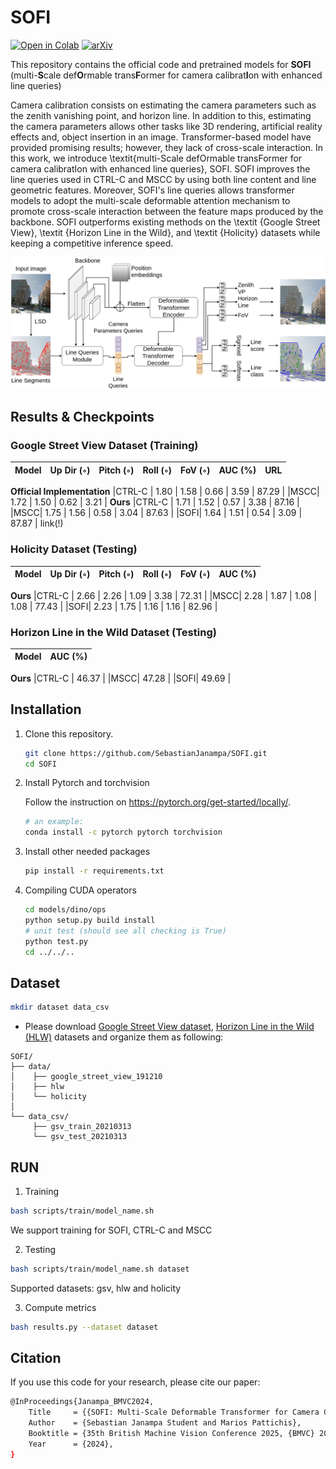 # SOFI
[![Open in Colab](https://colab.research.google.com/assets/colab-badge.svg)](https://colab.research.google.com/drive/1_DQL0uT9i2nJHRlTXZrEHzkAwCbO6DRq#scrollTo=oCfbMY4W7PMU) [![arXiv](https://img.shields.io/badge/arXiv-2108.03144-b31b1b.svg?style=plastic)](TODO) 
 
This repository contains the official code and pretrained models for **SOFI** (multi-**S**cale def**O**rmable trans**F**ormer for camera calibrat**I**on with enhanced line queries)

Camera calibration consists on estimating the camera parameters such as the zenith vanishing point, and horizon line. In addition to this, estimating the camera parameters allows other tasks like 3D rendering, artificial reality effects and, object insertion in an image. Transformer-based model have provided promising results; however, they lack of cross-scale interaction. In this work, we introduce \textit{multi-Scale defOrmable transFormer for camera calibratIon with enhanced line queries}, SOFI. SOFI improves the line queries used in CTRL-C and MSCC by using both line content and line geometric features. Moreover, SOFI's line queries allows transformer models to adopt the multi-scale deformable attention mechanism to promote cross-scale interaction between the feature maps produced by the backbone. SOFI outperforms existing methods on the \textit {Google Street View}, \textit {Horizon Line in the Wild}, and \textit {Holicity} datasets while keeping a competitive inference speed.

<img src="figs/architecture.png" alt="Model Architecture"/>

## Results & Checkpoints

### Google Street View Dataset (Training)
|Model| Up Dir (◦) | Pitch (◦) | Roll (◦) | FoV (◦) | AUC (%) | URL |
| --- | --- | --- | --- | --- | --- | --- |
**Official Implementation**
|CTRL-C | 1.80 | 1.58 | 0.66 | 3.59 | 87.29 | 
|MSCC| 1.72 | 1.50 | 0.62 | 3.21 |
**Ours** 
|CTRL-C | 1.71 | 1.52 | 0.57 | 3.38 | 87.16 | 
|MSCC| 1.75 | 1.56 | 0.58 | 3.04 | 87.63 |
|SOFI| 1.64 | 1.51 | 0.54 | 3.09 | 87.87 | link(!)

### Holicity Dataset (Testing)
|Model| Up Dir (◦) | Pitch (◦) | Roll (◦) | FoV (◦) | AUC (%) |
| --- | --- | --- | --- | --- | --- |
**Ours** 
|CTRL-C | 2.66 | 2.26 | 1.09 | 3.38 | 72.31 | 
|MSCC| 2.28 | 1.87 | 1.08 | 1.08 | 77.43 |
|SOFI| 2.23 | 1.75 | 1.16 | 1.16 | 82.96 |

### Horizon Line in the Wild  Dataset (Testing)
|Model| AUC (%) |
| --- | --- |
**Ours** 
|CTRL-C | 46.37 | 
|MSCC| 47.28 |
|SOFI| 49.69 |


## Installation


1. Clone this repository.
   ```sh
   git clone https://github.com/SebastianJanampa/SOFI.git
   cd SOFI
   ```

2. Install Pytorch and torchvision

   Follow the instruction on https://pytorch.org/get-started/locally/.
   ```sh
   # an example:
   conda install -c pytorch pytorch torchvision
   ```

3. Install other needed packages
   ```sh
   pip install -r requirements.txt
   ```
      
4. Compiling CUDA operators
   ```sh
   cd models/dino/ops
   python setup.py build install
   # unit test (should see all checking is True)
   python test.py
   cd ../../..
   ```

## Dataset

   ```sh
   mkdir dataset data_csv
   ```
* Please download [Google Street View dataset](https://drive.google.com/file/d/1o_831g-3NDnhR94MEwDS2MFvAwpGmVXN/view?usp=share_link), [Horizon Line in the Wild (HLW)](https://mvrl.cse.wustl.edu/datasets/hlw/) datasets and organize them as following:
```
SOFI/
├── data/
│    ├── google_street_view_191210
│    ├── hlw
│    └── holicity
│    
└── data_csv/
     ├── gsv_train_20210313
     └── gsv_test_20210313
```

## RUN 

1. Training
```sh
bash scripts/train/model_name.sh 
```
We support training for SOFI, CTRL-C and MSCC

2. Testing
```sh
bash scripts/train/model_name.sh dataset
```
Supported datasets: gsv, hlw and holicity

3. Compute metrics
```sh
bash results.py --dataset dataset
```

## Citation
If you use this code for your research, please cite our paper:

```sh
@InProceedings{Janampa_BMVC2024,
    Title     = {{SOFI: Multi-Scale Deformable Transformer for Camera Calibration with Enhanced Line Queries}},
    Author    = {Sebastian Janampa Student and Marios Pattichis},    
    Booktitle = {35th British Machine Vision Conference 2025, {BMVC} 2025, Glasgow, UK, November 25-28, 2024},
    Year      = {2024},
}
   ```

